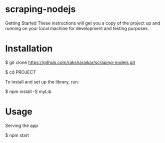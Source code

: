 # scraping-nodejs



Getting Started
These instructions will get you a copy of the project up and running on your local machine for development and testing purposes. 

# Installation

$ git clone https://github.com/raksharaikar/scraping-nodejs.git

$ cd PROJECT

To install and set up the library, run:

$ npm install -S myLib


# Usage

Serving the app

$ npm start
